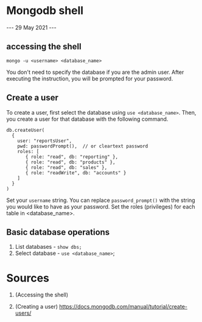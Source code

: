# Mongodb shell
--- 29 May 2021 ---

## accessing the shell

`mongo -u <username> <database_name>`

You don't need to specify the database if you are the admin user. After executing 
the instruction, you will be prompted for your password.

## Create a user

To create a user, first select the database using `use <database_name>`. Then, you 
create a user for that database with the following command.

```
db.createUser(
  {
    user: "reportsUser",
    pwd: passwordPrompt(),  // or cleartext password
    roles: [
       { role: "read", db: "reporting" },
       { role: "read", db: "products" },
       { role: "read", db: "sales" },
       { role: "readWrite", db: "accounts" }
    ]
  }
)
```

Set your `username` string. You can replace `password_prompt()` with the string you 
would like to have as your password. Set the roles (privileges) for each table in 
<database_name>.


## Basic database operations

1. List databases - `show dbs;`
1. Select database - `use <database_name>`;


# Sources

1. (Accessing the shell)

1. (Creating a user) https://docs.mongodb.com/manual/tutorial/create-users/